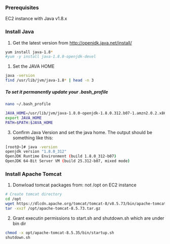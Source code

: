 ### Prerequisites
EC2 instance with Java v1.8.x

### Install Java
1. Get the latest version from http://openjdk.java.net/install/
```sh
yum install java-1.8*
#yum -y install java-1.8.0-openjdk-devel
```
1. Set the JAVA HOME
```sh
java -version
find /usr/lib/jvm/java-1.8* | head -n 3
```
##### To set it permanently update your .bash_profile
```sh
nano ~/.bash_profile

JAVA_HOME=/usr/lib/jvm/java-1.8.0-openjdk-1.8.0.312.b07-1.amzn2.0.2.x86_64
export JAVA_HOME
PATH=$PATH:$JAVA_HOME
```

3. Confirm Java Version and set the java home. The output should be something like this:
 ```sh
[root@~]# java -version
openjdk version "1.8.0_312"
OpenJDK Runtime Environment (build 1.8.0_312-b07)
OpenJDK 64-Bit Server VM (build 25.312-b07, mixed mode)
```

### Install Apache Tomcat
1. Donwload tomcat packages from:   not /opt on EC2 instance
```sh
# Create tomcat directory
cd /opt
wget https://dlcdn.apache.org/tomcat/tomcat-8/v8.5.73/bin/apache-tomcat-8.5.73.tar.gz
tar -xvzf /opt/apache-tomcat-8.5.73.tar.gz
```

2. Grant executin permissions to start.sh and shutdown.sh which are under bin dir
```sh
chmod -x opt/apache-tomcat-8.5.35/bin/startup.sh 
shutdown.sh
```
 
